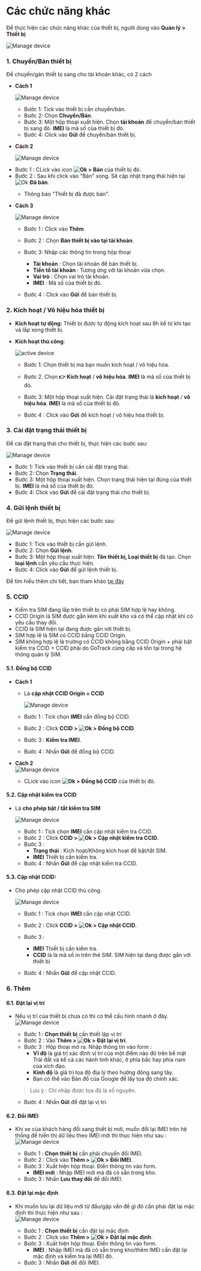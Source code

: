 # Các chức năng khác  
Để thực hiện các chức năng khác của thiết bị, người dùng vào **Quản lý > Thiết bị** 

 <span class="icon-left4">![Manage device ](/docs/assets/images/web-interface/device/manage-device-1.png)
 
### 1. Chuyển/Bán thiết bị
Để chuyển/gán thiết bị sang cho tài khoản khác, có 2 cách
* **Cách 1** 

    <span style="display:block;text-align:left">![Manage device ](/docs/assets/images/web-interface/device/move-device.png)

    - Bước 1: Tick vào thiết bị cần chuyển/bán.
    - Bước 2: Chọn **Chuyển/Bán**.
    - Bước 3: Một hộp thoại xuất hiện. Chọn **tài khoản** để chuyển/bán thiết bị sang đó. **IMEI** là mã số của thiết bị đó.
    - Bước 4: Click vào **Gửi** để chuyển/bán thiết bị.
* **Cách 2** 

    <span style="display:block;text-align:left">![Manage device ](/docs/assets/images/web-interface/device/move-device-2.png)

- Bước 1 : CLick  vào icon **<span class="icon-left svg-filter-info">![Ok](/docs/assets/images/web-interface/icon/SVG/ellipsis-h.svg) > Bán** của thiết bị đó.
- Bước 2 : Sau khi  click vào "Bán" xong. Sẽ cập nhật trạng thái hiện tại <span class="icon-left svg-filter-serch">![Ok](/docs/assets/images/web-interface/icon/SVG/arrow-right.svg) **Đã bán**. 
  - Thông báo "Thiết bị đã được bán".
* **Cách 3**

    <span style="display:block;text-align:left">![Manage device ](/docs/assets/images/web-interface/device/equipment-sale.png)
    

    - Bước 1 : Click vào **Thêm**
    - Bước 2 : Chọn **Bán thiết bị vào tại tài khoản**.
    - Bước 3: Nhập các thông tin trong hộp thoại
        - **Tài khoản** : Chọn tài khoản để bán thiết bị.
        - **Tiền tố tài khoản** : Tương ứng với tài khoản vừa chọn.
        - **Vai trò** : Chọn vai trò tài khoản.
        - **IMEI** : Mã số của thiết bị đó.

    - Bước 4 : Click vào **Gửi** để bán thiết bị.

### 2. Kích hoạt / Vô hiệu hóa thiết bị
- **Kích hoạt tự động**: Thiết bị được tự động kích hoạt sau 8h kể từ khi tạo và lắp xong thiết bị.
- **Kích hoạt thủ công**:
     
    <span style="display:block;text-align:left">![active device ](/docs/assets/images/web-interface/device/active-device.png)

    - Bước 1: Chọn thiết bị mà bạn muốn kích hoạt / vô hiệu hóa.
    - Bước 2. Chọn **:point_right: Kích hoạt** / **vô hiệu hóa**. **IMEI** là mã số của thiết bị đó.
    - Bước 3: Một hộp thoại xuất hiện. 
        Cài đặt trạng thái là **kích hoạt** / **vô hiệu hóa**. 
        **IMEI** là mã số của thiết bị đó.

    - Bước 4 : Click vào **Gửi** để kích hoạt / vô hiệu hóa thiết bị.

### 3. Cài đặt trạng thái thiết bị

Để cài đặt trạng thái cho thiết bị, thực hiện các bước sau: 

<span style="display:block;text-align:left">![Manage device ](/docs/assets/images/web-interface/device/device-status.png)


- Bước 1: Tick vào thiết bị cần cài đặt trạng thái.
- Bước 2: Chọn **Trạng thái**.
- Bước 3: Một hộp thoại xuất hiện. Chọn trạng thái hiện tại đúng của thiết bị. **IMEI** là mã số của thiết bị đó.
- Bước 4: Click vào **Gửi** để cài đặt trạng thái cho thiết bị.

### 4. Gửi lệnh thiết bị

Để gửi lệnh thiết bị, thực hiện các bước sau: 

<span style="display:block;text-align:left">![Manage device ](/docs/assets/images/web-interface/device/send-the-device-command.png)


- Bước 1: Tick vào thiết bị cần gửi lệnh.
- Bước 2: Chọn **Gửi lệnh**.
- Bước 3: Một hộp thoại xuất hiện. **Tên thiết bị, Loại thiết bị** đã tạo. Chọn **loại lệnh** cần yêu cầu thực hiện.
- Bước 4: Click vào **Gửi** để gửi lệnh thiết bị.

Để tìm hiểu thêm chi tiết, bạn tham khảo [tại đây](vi/modules/web-interface/devices/send-the-device-command/#command)  <div id="command"> 

### 5. CCID
- Kiểm tra SIM đang lắp trên thiết bị có phải SIM hợp lệ hay không.
- CCID Origin là SIM được gắn kèm khi xuất kho và có thể cập nhật khi có yêu cầu thay đổi.
- CCID là SIM hiện tại đang được gắn với thiết bị.
- SIM hợp lệ là SIM có CCID bằng CCID Origin.
- SIM không hợp lệ là trường có CCID không bằng CCID Origin + phải bật kiểm tra CCID + CCID phải do GoTrack cũng cấp và tồn tại trong hệ thông quán lý SIM.

#### 5.1. Đồng bộ CCID
- **Cách 1**
  - Là **cập nhật CCID Origin = CCID**

    <span style="display:block;text-align:left">![Manage device ](/docs/assets/images/web-interface/device/ccid-sync.png)

  - Bước 1 : Tick chọn **IMEI** cần đồng bộ CCID.
  - Bước 2 : Click **CCID > <span class="icon-left svg-filter-info">![Ok](/docs/assets/images/web-interface/icon/SVG/ellipsis-h.svg) > Đồng bộ CCID**.
  - Bước 3 : **Kiểm tra IMEI**.
  - Bước 4 : Nhấn **Gửi** để đồng bộ CCID.
- **Cách 2**
    <span style="display:block;text-align:left">![Manage device ](/docs/assets/images/web-interface/device/syn-ccid.png)
  - CLick  vào icon **<span class="icon-left svg-filter-info">![Ok](/docs/assets/images/web-interface/icon/SVG/ellipsis-h.svg) > Đồng bộ CCID** của thiết bị đó.

#### 5.2. Cập nhật kiểm tra CCID
- Là **cho phép bật / tắt kiểm tra SIM**

    <span style="display:block;text-align:left">![Manage device ](/docs/assets/images/web-interface/device/update-ccid-check.png)
  - Bước 1 : Tick chọn **IMEI** cần cập nhật kiểm tra CCID.
  - Bước 2 : Click **CCID > <span class="icon-left svg-filter-info">![Ok](/docs/assets/images/web-interface/icon/SVG/ellipsis-h.svg) > Cập nhật kiểm tra CCID**.
  - Bước 3 : 
    - **Trạng thái** : Kích hoạt/Không kích hoạt để bật/tắt SIM.
    - **IMEI** Thiết bị cần kiểm tra.
  - Bước 4 : Nhấn **Gửi** để cập nhật kiểm tra CCID.


#### 5.3. Cập nhật CCID: 
- Cho phép cập nhật CCID thủ công.

    <span style="display:block;text-align:left">![Manage device ](/docs/assets/images/web-interface/device/update-ccid.png)
  - Bước 1 : Tick chọn **IMEI** cần cập nhật CCID.
  - Bước 2 : Click **CCID > <span class="icon-left svg-filter-info">![Ok](/docs/assets/images/web-interface/icon/SVG/ellipsis-h.svg) > Cập nhật CCID**.
  - Bước 3 : 
    - **IMEI** Thiết bị cần kiểm tra.
    - **CCID** là là mã số in trên thẻ SIM. SIM hiện tại đang được gắn với thiết bị

  - Bước 4 : Nhấn **Gửi** để cập nhật CCID.

### 6. Thêm
#### 6.1. Đặt lại vị trí
- Nếu vị trí của thiết bị chưa có thì có thể cấu hình nhanh ở đây.
  <span style="display:block;text-align:left">![Manage device ](/docs/assets/images/web-interface/device/reset-location.png)

  - Bước 1 : **Chọn thiết bị** cần thiết lập vị trí
  - Bước 2 : Vào **Thêm > <span class="icon-left svg-filter-info">![Ok](/docs/assets/images/web-interface/icon/SVG/ellipsis-h.svg) > Đặt lại vị trí**.
  - Bước 3 : Hộp thoại mở ra. Nhập thông tin vào form :
    - **Vĩ độ** là giá trị xác định vị trí của một điểm nào đó trên bề mặt Trái đất và kể cả các hành tinh khác, ở phía bắc hay phía nam của xích đạo. 
    -  **Kinh độ** là giá trị tọa độ địa lý theo hướng đông sang tây.  
    - Bạn có thể vào Bản đồ của Google để lấy tọa độ chính xác.
  > Lưu ý : Chỉ nhập được tọa độ là số nguyên.
  - Bước 4 : Nhấn **Gửi** để đặt lại vị trí.

#### 6.2. Đổi  IMEI
- Khi xe của khách hàng đổi sang thiết bị mới, muốn đổi lại IMEI trên hệ thống để hiển thị dữ liệu theo IMEI mới thì thực hiện như sau :
<span style="display:block;text-align:left">![Manage device ](/docs/assets/images/web-interface/device/change-imei.png)
  - Bước 1 : **Chọn thiết bị** cần phải chuyển đổi IMEI.
  - Bước 2 : Click vào **Thêm > <span class="icon-left svg-filter-info">![Ok](/docs/assets/images/web-interface/icon/SVG/ellipsis-h.svg) > Đổi IMEI**.
  - Bước 3 : Xuất hiện hộp thoại. Điền thông tin vào form.
    - **IMEI mới** : Nhập IMEI mới mà đã có sẵn trong kho.
  - Bước 3 : Nhấn **Lưu thay đổi** để đổi IMEI.

#### 6.3. Đặt lại mặc định
- Khi muốn lưu lại dữ liệu mới từ đầu/gặp vấn đề gì đó cần phải đặt lại mặc định thì thực hiện như sau :
<span style="display:block;text-align:left">![Manage device ](/docs/assets/images/web-interface/device/reset-to-defaults.png)
  - Bước 1 : **Chọn thiết bị** cần đặt lại mặc định
  - Bước 2 : Click vào **Thêm > <span class="icon-left svg-filter-info">![Ok](/docs/assets/images/web-interface/icon/SVG/ellipsis-h.svg) > Đặt lại mặc định**.
  - Bước 3 : Xuất hiện hộp thoại. Điền thông tin vào form.
    - **IMEI** : Nhập IMEI mà đã có sẵn trong kho/thêm IMEI cần đặt lại mặc định và kiểm tra lại IMEI đó.
  - Bước 3 : Nhấn **Gửi** để đổi IMEI.







